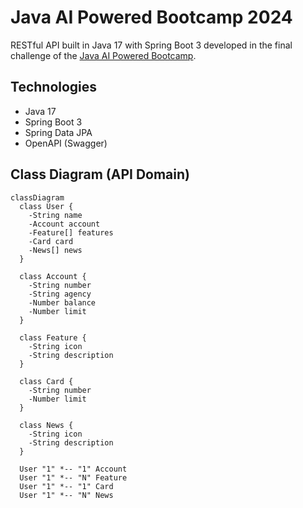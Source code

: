 # Java AI Powered Bootcamp 2024

RESTful API built in Java 17 with Spring Boot 3 developed in the final challenge of the [Java AI Powered Bootcamp](https://www.dio.me/bootcamp/coding-future-tonnie-java-ai-powered).

## Technologies
- Java 17
- Spring Boot 3
- Spring Data JPA
- OpenAPI (Swagger)

## Class Diagram (API Domain)

```mermaid
classDiagram
  class User {
    -String name
    -Account account
    -Feature[] features
    -Card card
    -News[] news
  }

  class Account {
    -String number
    -String agency
    -Number balance
    -Number limit
  }

  class Feature {
    -String icon
    -String description
  }

  class Card {
    -String number
    -Number limit
  }

  class News {
    -String icon
    -String description
  }

  User "1" *-- "1" Account
  User "1" *-- "N" Feature
  User "1" *-- "1" Card
  User "1" *-- "N" News
```
